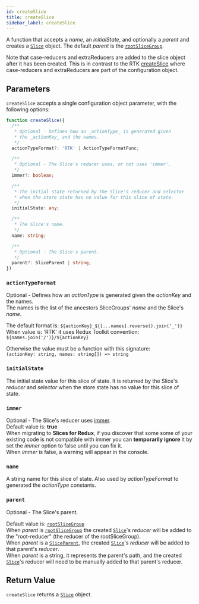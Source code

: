 ```yaml
---
id: createSlice
title: createSlice
sidebar_label: createSlice
---
```


A function that accepts a _name_, an _initialState_, and optionally a _parent_ and creates a [`Slice`](/slices-for-redux/docs/api/Slice) object. The default _parent_ is the [`rootSliceGroup`](/slices-for-redux/docs/api/rootSliceGroup).

Note that case-reducers and extraReducers are added to the slice object after it has been created. This is in contrast to the RTK <a href="https://redux-toolkit.js.org/api/createSlice" target="_blank">createSlice</a> where case-reducers and extraReducers are part of the configuration object.

## Parameters

`createSlice` accepts a single configuration object parameter, with the following options:

```ts
function createSlice({
  /**
   * Optional - Defines how an _actionType_ is generated given
   * the _actionKey_ and the names.
   */
  actionTypeFormat?: 'RTK' | ActionTypeFormatFunc;

  /**
   * Optional - The Slice's reducer uses, or not uses 'immer'.
   */
  immer?: boolean;

  /**
   * The initial state returned by the Slice's reducer and selector
   * when the store state has no value for this slice of state.
   */
  initialState: any;

  /**
   * The Slice's name.
   */
  name: string;

  /**
   * Optional - The Slice's parent.
   */
  parent?: SliceParent | string;
})
```

### `actionTypeFormat`

Optional - Defines how an _actionType_ is generated given
the _actionKey_ and the names.  
The names is the list of the ancestors SliceGroups' _name_ and the Slice's _name_.

The default format is: `${actionKey}_${[...names].reverse().join('_')}`  
When value is: 'RTK' it uses Redux Toolkit convention: `${names.join('/')}/${actionKey}`

Otherwise the value must be a function with this signature:  
`(actionKey: string, names: string[]) => string`

### `initialState`

The initial state value for this slice of state.
It is returned by the Slice's _reducer_ and _selector_
when the store state has no value for this slice of state.

### `immer`

Optional - The Slice's reducer uses <a href="https://github.com/immerjs/immer" target="_blank">immer</a>.  
Default value is: **true**  
When migrating to **Slices for Redux**, if you discover that some some of your existing code is not compatible with immer you can
**temporarily ignore** it by set the _immer_ option to false until you can fix it.  
When _immer_ is false, a warning will appear in the console.

### `name`

A string name for this slice of state.
Also used by _actionTypeFormat_ to generated the _actionType_ constants.

### `parent`

Optional - The Slice's parent.

Default value is: [`rootSliceGroup`](/slices-for-redux/docs/api/rootSliceGroup)  
When _parent_ is [`rootSliceGroup`](/slices-for-redux/docs/api/rootSliceGroup) the created [`Slice`](/slices-for-redux/docs/api/Slice)'s _reducer_ will be added to the "root-reducer" (the reducer of the rootSliceGroup).  
When _parent_ is a [`SliceParent`](/slices-for-redux/docs/api/SliceParent), the created [`Slice`](/slices-for-redux/docs/api/Slice)'s _reducer_ will be added to that parent's _reducer_.  
When _parent_ is a string, it represents the parent's path, and the created
[`Slice`](/slices-for-redux/docs/api/Slice)'s reducer will need to be manually added to that parent's reducer.

## Return Value

`createSlice` returns a [`Slice`](/slices-for-redux/docs/api/Slice) object.

